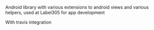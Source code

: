 Android library with various extensions to android views and various helpers, used at Label305 for app development

With travis integration